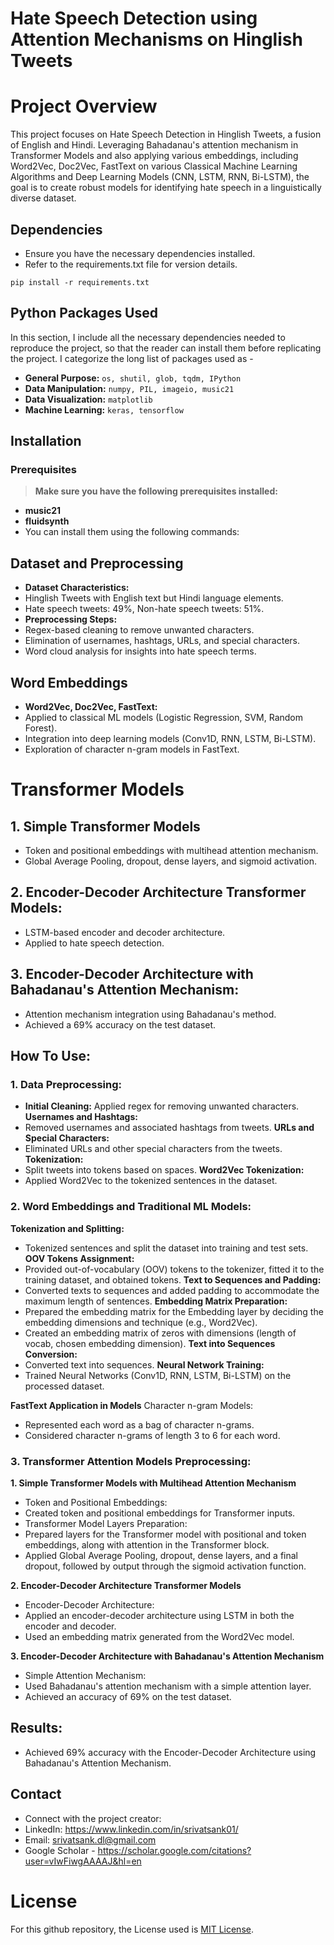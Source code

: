 # Hate Speech Detection using Attention Mechanisms on Hinglish Tweets

# **Project Overview**
This project focuses on Hate Speech Detection in Hinglish Tweets, a fusion of English and Hindi. Leveraging Bahadanau's attention mechanism in Transformer Models and also applying various embeddings, including Word2Vec, Doc2Vec, FastText on various Classical Machine Learning Algorithms and Deep Learning Models (CNN, LSTM, RNN, Bi-LSTM), the goal is to create robust models for identifying hate speech in a linguistically diverse dataset.

## Dependencies
- Ensure you have the necessary dependencies installed.
- Refer to the requirements.txt file for version details.
```
pip install -r requirements.txt
```


## Python Packages Used
In this section, I include all the necessary dependencies needed to reproduce the project, so that the reader can install them before replicating the project. I categorize the long list of packages used as - 
- **General Purpose:** `os, shutil, glob, tqdm, IPython`
- **Data Manipulation:** `numpy, PIL, imageio, music21`
- **Data Visualization:** `matplotlib`
- **Machine Learning:** `keras, tensorflow`

## Installation
### Prerequisites
> **Make sure you have the following prerequisites installed:**
- **music21**
- **fluidsynth**
- You can install them using the following commands:

## Dataset and Preprocessing
- **Dataset Characteristics:**
- Hinglish Tweets with English text but Hindi language elements.
- Hate speech tweets: 49%, Non-hate speech tweets: 51%.
- **Preprocessing Steps:**
- Regex-based cleaning to remove unwanted characters.
- Elimination of usernames, hashtags, URLs, and special characters.
- Word cloud analysis for insights into hate speech terms.

## Word Embeddings
- **Word2Vec, Doc2Vec, FastText:**
- Applied to classical ML models (Logistic Regression, SVM, Random Forest).
- Integration into deep learning models (Conv1D, RNN, LSTM, Bi-LSTM).
- Exploration of character n-gram models in FastText.

# Transformer Models
## **1. Simple Transformer Models**
- Token and positional embeddings with multihead attention mechanism.
- Global Average Pooling, dropout, dense layers, and sigmoid activation.

## **2. Encoder-Decoder Architecture Transformer Models:**
- LSTM-based encoder and decoder architecture.
- Applied to hate speech detection.

## **3. Encoder-Decoder Architecture with Bahadanau's Attention Mechanism:**
- Attention mechanism integration using Bahadanau's method.
- Achieved a 69% accuracy on the test dataset.

## **How To Use:**
### 1. Data Preprocessing:
- **Initial Cleaning:**
Applied regex for removing unwanted characters.
**Usernames and Hashtags:**
- Removed usernames and associated hashtags from tweets.
**URLs and Special Characters:**
- Eliminated URLs and other special characters from the tweets.
**Tokenization:**
- Split tweets into tokens based on spaces.
**Word2Vec Tokenization:**
- Applied Word2Vec to the tokenized sentences in the dataset.
### **2. Word Embeddings and Traditional ML Models:**
**Tokenization and Splitting:**
- Tokenized sentences and split the dataset into training and test sets.
**OOV Tokens Assignment:**
- Provided out-of-vocabulary (OOV) tokens to the tokenizer, fitted it to the training dataset, and obtained tokens.
**Text to Sequences and Padding:**
- Converted texts to sequences and added padding to accommodate the maximum length of sentences.
**Embedding Matrix Preparation:**
- Prepared the embedding matrix for the Embedding layer by deciding the embedding dimensions and technique (e.g., Word2Vec).
- Created an embedding matrix of zeros with dimensions (length of vocab, chosen embedding dimension).
**Text into Sequences Conversion:**
- Converted text into sequences.
**Neural Network Training:**
- Trained Neural Networks (Conv1D, RNN, LSTM, Bi-LSTM) on the processed dataset.

**FastText Application in Models**
Character n-gram Models:
- Represented each word as a bag of character n-grams.
- Considered character n-grams of length 3 to 6 for each word.

### 3. Transformer Attention Models Preprocessing:
**1. Simple Transformer Models with Multihead Attention Mechanism**
- Token and Positional Embeddings:
- Created token and positional embeddings for Transformer inputs.
- Transformer Model Layers Preparation:
- Prepared layers for the Transformer model with positional and token embeddings, along with attention in the Transformer block.
- Applied Global Average Pooling, dropout, dense layers, and a final dropout, followed by output through the sigmoid activation function.

**2. Encoder-Decoder Architecture Transformer Models**
- Encoder-Decoder Architecture:
- Applied an encoder-decoder architecture using LSTM in both the encoder and decoder.
- Used an embedding matrix generated from the Word2Vec model.

**3. Encoder-Decoder Architecture with Bahadanau's Attention Mechanism**
- Simple Attention Mechanism:
- Used Bahadanau's attention mechanism with a simple attention layer.
- Achieved an accuracy of 69% on the test dataset.

## Results:
- Achieved 69% accuracy with the Encoder-Decoder Architecture using Bahadanau's Attention Mechanism.

## Contact
- Connect with the project creator:
- LinkedIn: https://www.linkedin.com/in/srivatsank01/
- Email: srivatsank.dl@gmail.com
- Google Scholar - https://scholar.google.com/citations?user=vIwFiwgAAAAJ&hl=en

# License
For this github repository, the License used is [MIT License](https://opensource.org/license/mit/).
